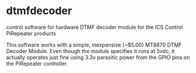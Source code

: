 # dtmfdecoder
control software for hardware DTMF decoder module for the ICS Control PiRepeater products

This software works with a simple, inexpensive (~$5.00) MT8870 DTMF Decoder Module.   Even though the module specifies it runs at 5vdc, it actually operates just fine using 3.3v parasitic power from the GPIO pins on the PiRepeater controller.

